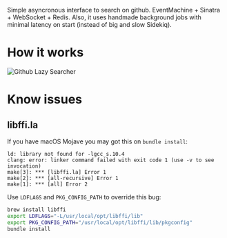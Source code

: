 Simple asyncronous interface to search on github. EventMachine + Sinatra + WebSocket + Redis. 
Also, it uses handmade background jobs with minimal latency on start (instead of big and slow Sidekiq). 

# How it works

![Github Lazy Searcher](https://user-images.githubusercontent.com/418868/62869015-a1574e00-bd1f-11e9-8a71-6d809031310a.png)

# Know issues
## libffi.la

If you have macOS Mojave you may got this on `bundle install`:

```
ld: library not found for -lgcc_s.10.4
clang: error: linker command failed with exit code 1 (use -v to see invocation)
make[3]: *** [libffi.la] Error 1
make[2]: *** [all-recursive] Error 1
make[1]: *** [all] Error 2
```

Use `LDFLAGS` and `PKG_CONFIG_PATH` to override this bug:

```bash
brew install libffi
export LDFLAGS="-L/usr/local/opt/libffi/lib"
export PKG_CONFIG_PATH="/usr/local/opt/libffi/lib/pkgconfig"
bundle install
```
